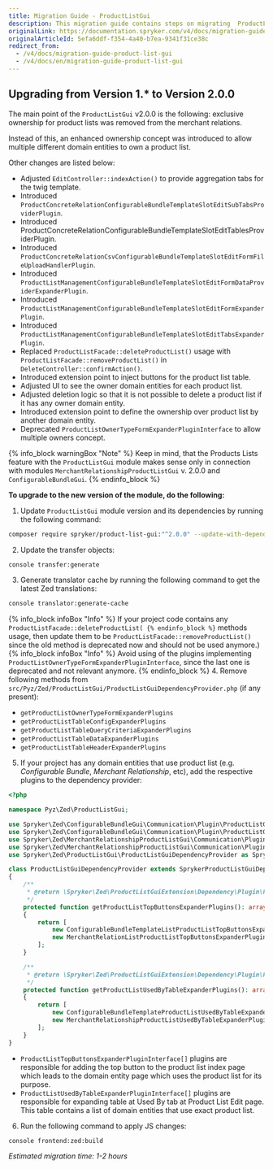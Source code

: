 ```yaml
---
title: Migration Guide - ProductListGui
description: This migration guide contains steps on migrating  ProductListGui to the major release versions.
originalLink: https://documentation.spryker.com/v4/docs/migration-guide-product-list-gui
originalArticleId: 5efa6ddf-f354-4a40-b7ea-9341f31ce38c
redirect_from:
  - /v4/docs/migration-guide-product-list-gui
  - /v4/docs/en/migration-guide-product-list-gui
---
```


## Upgrading from Version 1.* to Version 2.0.0
The main point of the `ProductListGui` v2.0.0 is the following: exclusive ownership for product lists was removed from the merchant relations.

Instead of this, an enhanced ownership concept was introduced to allow multiple different domain entities to own a product list.

Other changes are listed below:

* Adjusted `EditController::indexAction()` to provide aggregation tabs for the twig template.
* Introduced `ProductConcreteRelationConfigurableBundleTemplateSlotEditSubTabsProviderPlugin`.
* Introduced ProductConcreteRelationConfigurableBundleTemplateSlotEditTablesProviderPlugin.
* Introduced `ProductConcreteRelationCsvConfigurableBundleTemplateSlotEditFormFileUploadHandlerPlugin`.
* Introduced `ProductListManagementConfigurableBundleTemplateSlotEditFormDataProviderExpanderPlugin`.
* Introduced `ProductListManagementConfigurableBundleTemplateSlotEditFormExpanderPlugin`.
* Introduced `ProductListManagementConfigurableBundleTemplateSlotEditTabsExpanderPlugin`.
* Replaced `ProductListFacade::deleteProductList()` usage with `ProductListFacade::removeProductList()` in `DeleteController::confirmAction()`.
* Introduced extension point to inject buttons for the product list table.
* Adjusted UI to see the owner domain entities for each product list.
* Adjusted deletion logic so that it is not possible to delete a product list if it has any owner domain entity.
* Introduced extension point to define the ownership over product list by another domain entity.
* Deprecated `ProductListOwnerTypeFormExpanderPluginInterface` to allow multiple owners concept.

{% info_block warningBox "Note" %}
Keep in mind, that the Products Lists feature with the `ProductListGui` module makes sense only in connection with modules `MerchantRelationshipProductListGui` v. 2.0.0 and `ConfigurableBundleGui`.
{% endinfo_block %}

**To upgrade to the new version of the module, do the following:**

1. Update `ProductListGui` module version and its dependencies by running the following command:
```bash
composer require spryker/product-list-gui:"^2.0.0" --update-with-dependencies
```
2. Update the transfer objects:
```bash
console transfer:generate
```
3. Generate translator cache by running the following command to get the latest Zed translations:
```bash
console translator:generate-cache
```
{% info_block infoBox "Info" %}
If your project code contains any `ProductListFacade::deleteProductList(
{% endinfo_block %}` methods usage, then update them to be `ProductListFacade::removeProductList()` since the old method is deprecated now and should not be used anymore.)
{% info_block infoBox "Info" %}
Avoid using of the plugins implementing `ProductListOwnerTypeFormExpanderPluginInterface`, since the last one is deprecated and not relevant anymore.
{% endinfo_block %}
4. Remove following methods from `src/Pyz/Zed/ProductListGui/ProductListGuiDependencyProvider.php` (if any present):

* `getProductListOwnerTypeFormExpanderPlugins`
* `getProductListTableConfigExpanderPlugins`
* `getProductListTableQueryCriteriaExpanderPlugins`
* `getProductListTableDataExpanderPlugins`
* `getProductListTableHeaderExpanderPlugins`

5.  If your project has any domain entities that use product list (e.g. *Configurable Bundle*, *Merchant Relationship*, etc), add the respective plugins to the dependency provider:
```php
<?php

namespace Pyz\Zed\ProductListGui;

use Spryker\Zed\ConfigurableBundleGui\Communication\Plugin\ProductListGui\ConfigurableBundleTemplateListProductListTopButtonsExpanderPlugin;
use Spryker\Zed\ConfigurableBundleGui\Communication\Plugin\ProductListGui\ConfigurableBundleTemplateProductListUsedByTableExpanderPlugin;
use Spryker\Zed\MerchantRelationshipProductListGui\Communication\Plugin\ProductListGui\MerchantRelationListProductListTopButtonsExpanderPlugin;
use Spryker\Zed\MerchantRelationshipProductListGui\Communication\Plugin\ProductListGui\MerchantRelationshipProductListUsedByTableExpanderPlugin;
use Spryker\Zed\ProductListGui\ProductListGuiDependencyProvider as SprykerProductListGuiDependencyProvider;

class ProductListGuiDependencyProvider extends SprykerProductListGuiDependencyProvider
{
    /**
     * @return \Spryker\Zed\ProductListGuiExtension\Dependency\Plugin\ProductListTopButtonsExpanderPluginInterface[]
     */
    protected function getProductListTopButtonsExpanderPlugins(): array
    {
        return [
            new ConfigurableBundleTemplateListProductListTopButtonsExpanderPlugin(),
            new MerchantRelationListProductListTopButtonsExpanderPlugin(),
        ];
    }

    /**
     * @return \Spryker\Zed\ProductListGuiExtension\Dependency\Plugin\ProductListUsedByTableExpanderPluginInterface[]
     */
    protected function getProductListUsedByTableExpanderPlugins(): array
    {
        return [
            new ConfigurableBundleTemplateProductListUsedByTableExpanderPlugin(),
            new MerchantRelationshipProductListUsedByTableExpanderPlugin(),
        ];
    }
}
```

* `ProductListTopButtonsExpanderPluginInterface[]` plugins are responsible for adding the top button to the product list index page which leads to the domain entity page which uses the product list for its purpose.
* `ProductListUsedByTableExpanderPluginInterface[]` plugins are responsible for expanding table at Used By tab at Product List Edit page. This table contains a list of domain entities that use exact product list.

6. Run the following command to apply JS changes:
```bash
console frontend:zed:build
```

*Estimated migration time: 1-2 hours*
